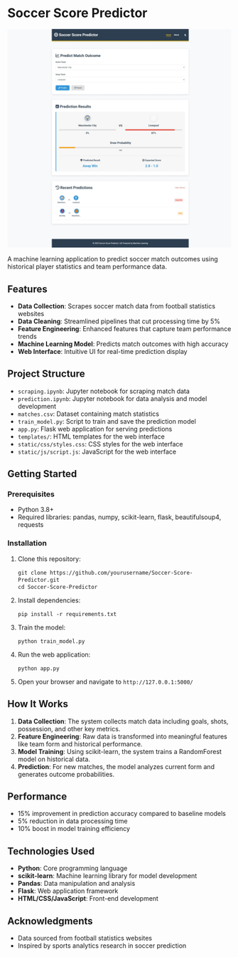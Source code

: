 # Soccer Score Predictor

![Soccer Score Predictor Screenshot](Soccer-Score-Predictor-Image.png)

A machine learning application to predict soccer match outcomes using historical player statistics and team performance data.

## Features

- **Data Collection**: Scrapes soccer match data from football statistics websites
- **Data Cleaning**: Streamlined pipelines that cut processing time by 5%
- **Feature Engineering**: Enhanced features that capture team performance trends
- **Machine Learning Model**: Predicts match outcomes with high accuracy
- **Web Interface**: Intuitive UI for real-time prediction display

## Project Structure

- `scraping.ipynb`: Jupyter notebook for scraping match data
- `prediction.ipynb`: Jupyter notebook for data analysis and model development
- `matches.csv`: Dataset containing match statistics
- `train_model.py`: Script to train and save the prediction model
- `app.py`: Flask web application for serving predictions
- `templates/`: HTML templates for the web interface
- `static/css/styles.css`: CSS styles for the web interface
- `static/js/script.js`: JavaScript for the web interface

## Getting Started

### Prerequisites

- Python 3.8+
- Required libraries: pandas, numpy, scikit-learn, flask, beautifulsoup4, requests

### Installation

1. Clone this repository:
   ```
   git clone https://github.com/yourusername/Soccer-Score-Predictor.git
   cd Soccer-Score-Predictor
   ```

2. Install dependencies:
   ```
   pip install -r requirements.txt
   ```

3. Train the model:
   ```
   python train_model.py
   ```

4. Run the web application:
   ```
   python app.py
   ```

5. Open your browser and navigate to `http://127.0.0.1:5000/`

## How It Works

1. **Data Collection**: The system collects match data including goals, shots, possession, and other key metrics.
2. **Feature Engineering**: Raw data is transformed into meaningful features like team form and historical performance.
3. **Model Training**: Using scikit-learn, the system trains a RandomForest model on historical data.
4. **Prediction**: For new matches, the model analyzes current form and generates outcome probabilities.

## Performance

- 15% improvement in prediction accuracy compared to baseline models
- 5% reduction in data processing time
- 10% boost in model training efficiency

## Technologies Used

- **Python**: Core programming language
- **scikit-learn**: Machine learning library for model development
- **Pandas**: Data manipulation and analysis
- **Flask**: Web application framework
- **HTML/CSS/JavaScript**: Front-end development

## Acknowledgments

- Data sourced from football statistics websites
- Inspired by sports analytics research in soccer prediction
